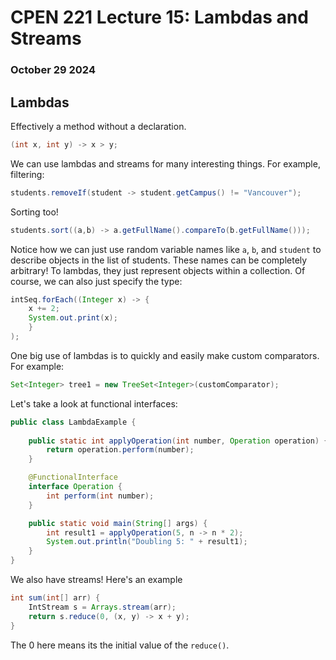 # **CPEN 221 Lecture 15: Lambdas and Streams**
### October 29 2024

## Lambdas
Effectively a method without a declaration.
``` Java
(int x, int y) -> x > y;
```
We can use lambdas and streams for many interesting things. For example, filtering:
``` Java
students.removeIf(student -> student.getCampus() != "Vancouver");
```
Sorting too!
``` Java
students.sort((a,b) -> a.getFullName().compareTo(b.getFullName()));
```

Notice how we can just use random variable names like `a`, `b`, and `student` to describe objects in the list of students. These names can be completely arbitrary! To lambdas, they just represent objects within a collection. Of course, we can also just specify the type:

``` Java
intSeq.forEach((Integer x) -> {
    x += 2;
    System.out.print(x);
    }
);
```

One big use of lambdas is to quickly and easily make custom comparators. For example:

``` Java
Set<Integer> tree1 = new TreeSet<Integer>(customComparator);
```

Let's take a look at functional interfaces:

``` Java
public class LambdaExample {
    
    public static int applyOperation(int number, Operation operation) {
        return operation.perform(number);
    }

    @FunctionalInterface
    interface Operation {
        int perform(int number);
    }

    public static void main(String[] args) {
        int result1 = applyOperation(5, n -> n * 2);
        System.out.println("Doubling 5: " + result1);
    }
}
```

We also have streams! Here's an example

``` Java
int sum(int[] arr) {
    IntStream s = Arrays.stream(arr);
    return s.reduce(0, (x, y) -> x + y);
}
```
The 0 here means its the initial value of the `reduce()`.
